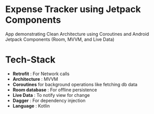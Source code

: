 # Expense Tracker using Jetpack Components
App demonstrating Clean Architecture using Coroutines and Android Jetpack Components (Room, MVVM, and Live Data)

# Tech-Stack

* __Retrofit__ : For Network calls
* __Architecture__ : MVVM
* __Coroutines__ for background operations like fetching db data
* __Room database__ : For offline persistence
* __Live Data__ : To notify view for change
* __Dagger__ : For dependency injection
* __Language__ : Kotlin

